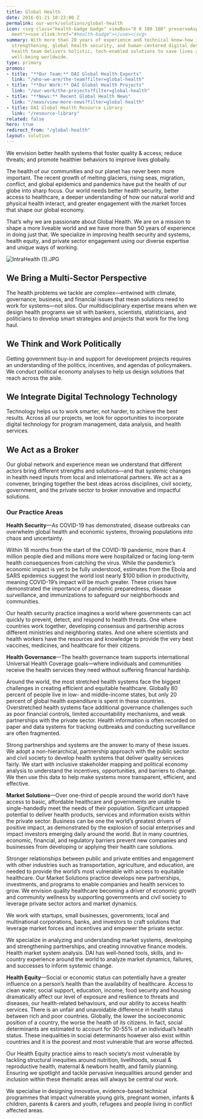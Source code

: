 ```yaml
---
title: Global Health
date: 2016-01-21 18:23:00 Z
permalink: our-work/solutions/global-health
icon: <svg class="health-badge badge" viewBox="0 0 100 100" preserveAspectRatio="xMinYMax
  meet"><use xlink:href="#health-badge"></use></svg>
summary: With more than 20 years of experience and technical know-how in health systems
  strengthening, global health security, and human-centered digital design, our global
  health team delivers holistic, tech-enabled solutions to save lives and improve
  well-being worldwide.
type: primary
promos:
- title: "**Our Team:** DAI Global Health Experts"
  link: "/who-we-are/the-team?filter=global-health"
- title: "**Our Work:** DAI Global Health Projects"
  link: "/our-work/the-projects?filter=global-health"
- title: "**News:** Recent Global Health News"
  link: "/news/view-more-news?filter=global-health"
- title: DAI Global Health Resource Library
  link: "/resource-library"
related: false
hero: true
redirect_from: "/global-health"
layout: solution
---
```


We envision better health systems that foster quality & access; reduce threats; and promote healthier behaviors to improve lives globally.

The health of our communities and our planet has never been more important. The recent growth of melting glaciers, rising seas, migration, conflict, and global epidemics and pandemics have put the health of our globe into sharp focus. Our world needs better health security, better access to healthcare, a deeper understanding of how our natural world and physical health interact, and greater engagement with the market forces that shape our global economy.

That’s why we are passionate about Global Health. We are on a mission to shape a more liveable world and we have more than 50 years of experience in doing just that. We specialize in improving health security and systems, health equity, and private sector engagement using our diverse expertise and unique ways of working.

![IntraHealth (1).JPG](/uploads/IntraHealth%20(1).JPG)

## We Bring a Multi-Sector Perspective

The health problems we tackle are complex—entwined with climate, governance, business, and financial issues that mean solutions need to work for systems—not silos. Our multidisciplinary expertise means when we design health programs we sit with bankers, scientists, statisticians, and politicians to develop smart strategies and projects that work for the long haul.

## We Think and Work Politically 

Getting government buy-in and support for development projects requires an understanding of the politics, incentives, and agendas of policymakers. We conduct political economy analyses to help us design solutions that reach across the aisle.

## We Integrate Digital Technology Technology

Technology helps us to work smarter, not harder, to achieve the best results. Across all our projects, we look for opportunities to incorporate digital technology for program management, data analysis, and health services.

## We Act as a Broker 

Our global network and experience mean we understand that different actors bring different strengths and solutions—and that systemic changes in health need inputs from local and international partners. We act as a convener, bringing together the best ideas across disciplines, civil society, government, and the private sector to broker innovative and impactful solutions.

### Our Practice Areas

**Health Security**—As COVID-19 has demonstrated, disease outbreaks can overwhelm global health and economic systems, throwing populations into chaos and uncertainty.

Within 18 months from the start of the COVID-19 pandemic, more than 4 million people died and millions more were hospitalized or facing long-term health consequences from catching the virus. While the pandemic’s economic impact is yet to be fully understood, estimates from the Ebola and SARS epidemics suggest the world lost nearly $100 billion in productivity, meaning COVID-19’s impact will be much greater. These crises have demonstrated the importance of pandemic preparedness, disease surveillance, and immunizations to safeguard our neighborhoods and communities.

Our health security practice imagines a world where governments can act quickly to prevent, detect, and respond to health threats. One where countries work together, developing consensus and partnership across different ministries and neighboring states. And one where scientists and health workers have the resources and knowledge to provide the very best vaccines, medicines, and healthcare for their citizens.

**Health Governance**—The health governance team supports international Universal Health Coverage goals—where individuals and communities receive the health services they need without suffering financial hardship.

Around the world, the most stretched health systems face the biggest challenges in creating efficient and equitable healthcare. Globally 80 percent of people live in low- and middle-income states, but only 20 percent of global health expenditure is spent in these countries. Overstretched health systems face additional governance challenges such as poor financial controls, limited accountability mechanisms, and weak partnerships with the private sector. Health information is often recorded on paper and data systems for tracking outbreaks and conducting surveillance are often fragmented. 

Strong partnerships and systems are the answer to many of these issues. We adopt a non-hierarchical, partnership approach with the public sector and civil society to develop health systems that deliver quality services fairly. We start with inclusive stakeholder mapping and political economy analysis to understand the incentives, opportunities, and barriers to change. We then use this data to help make systems more transparent, efficient, and effective. 

**Market Solutions**—Over one-third of people around the world don’t have access to basic, affordable healthcare and governments are unable to single-handedly meet the needs of their population. Significant untapped potential to deliver health products, services and information exists within the private sector. Business can be one the world’s greatest drivers of positive impact, as demonstrated by the explosion of social enterprises and impact investors emerging daily around the world. But in many countries, economic, financial, and regulatory barriers prevent new companies and businesses from developing or applying their health care solutions.

Stronger relationships between public and private entities and engagement with other industries such as transportation, agriculture, and education, are needed to provide the world’s most vulnerable with access to equitable healthcare. Our Market Solutions practice develops new partnerships, investments, and programs to enable companies and health services to grow. We envision quality healthcare becoming a driver of economic growth and community wellness by supporting governments and civil society to leverage private sector actors and market dynamics.

We work with startups, small businesses, governments, local and multinational corporations, banks, and investors to craft solutions that leverage market forces and incentives and empower the private sector.

We specialize in analyzing and understanding market systems, developing and strengthening partnerships, and creating innovative finance models. Health market system analysis. DAI has well-honed tools, skills, and in-country experience around the world to analyze market dynamics, failures, and successes to inform systemic change.

**Health Equity**—Social or economic status can potentially have a greater influence on a person’s health than the availability of healthcare. Access to clean water, social support, education, income, food security and housing dramatically affect our level of exposure and resilience to threats and diseases, our health-related behaviours, and our ability to access health services. There is an unfair and unavoidable difference in health status between rich and poor countries. Globally, the lower the socioeconomic position of a country, the worse the health of its citizens. In fact, social determinants are estimated to account for 30-55% of an individual’s health status. These inequalities in social determinants however also exist within countries and it is the poorest and most vulnerable that are worse affected.

Our Health Equity practice aims to reach society’s most vulnerable by tackling structural inequities around nutrition, livelihoods, sexual & reproductive health, maternal & newborn health, and family planning. Ensuring we spotlight and tackle pervasive inequalities around gender and inclusion within these thematic areas will always be central our work.

We specialise in designing innovative, evidence-based technical programmes that impact vulnerable young girls, pregnant women, infants & children, parents & carers and youth, refugees and people living in conflict affected areas.